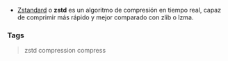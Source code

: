 * [Zstandard](https://facebook.github.io/zstd/) o **zstd** es un algoritmo de compresión en tiempo real,
  capaz de comprimir más rápido y mejor comparado con zlib o lzma.

### Tags
> zstd compression compress
